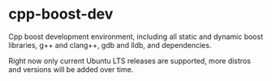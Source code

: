 # cpp-boost-dev
Cpp boost development environment, including all static and dynamic boost libraries, g++ and clang++, gdb and lldb, and dependencies.

Right now only current Ubuntu LTS releases are supported, more distros and versions will be added over time.
